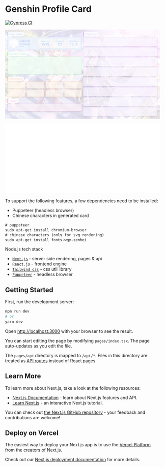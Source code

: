 # Genshin Profile Card

[![Cypress CI](https://github.com/Billyzou0741326/genshin-profile-card/actions/workflows/cypress.yml/badge.svg)](https://github.com/Billyzou0741326/genshin-profile-card/actions/workflows/cypress.yml)

![Generated user profile card full 4k](docs/images/genshin-card-2880_1662-v1.png)

![Generated user profile card](docs/images/genshin-card.svg)


To support the following features, a few dependencies need to be installed:

- Puppeteer (headless browser)
- Chinese characters in generated card

```shell
# puppeteer
sudo apt-get install chromium-browser
# chinese characters (only for svg rendering)
sudo apt-get install fonts-wqy-zenhei
```


Node.js tech stack

- [`Next.js`](https://nextjs.org) - server side rendering, pages & api
- [`React.js`](https://reactjs.org) - frontend engine
- [`Tailwind css`](https://tailwindcss.com) - css util library
- [`Puppeteer`](https://github.com/puppeteer/puppeteer) - headless browser


## Getting Started

First, run the development server:

```bash
npm run dev
# or
yarn dev
```

Open [http://localhost:3000](http://localhost:3000) with your browser to see the result.

You can start editing the page by modifying `pages/index.tsx`. The page auto-updates as you edit the file.

The `pages/api` directory is mapped to `/api/*`. Files in this directory are treated as [API routes](https://nextjs.org/docs/api-routes/introduction) instead of React pages.

## Learn More

To learn more about Next.js, take a look at the following resources:

- [Next.js Documentation](https://nextjs.org/docs) - learn about Next.js features and API.
- [Learn Next.js](https://nextjs.org/learn) - an interactive Next.js tutorial.

You can check out [the Next.js GitHub repository](https://github.com/vercel/next.js/) - your feedback and contributions are welcome!

## Deploy on Vercel

The easiest way to deploy your Next.js app is to use the [Vercel Platform](https://vercel.com/new?utm_medium=default-template&filter=next.js&utm_source=create-next-app&utm_campaign=create-next-app-readme) from the creators of Next.js.

Check out our [Next.js deployment documentation](https://nextjs.org/docs/deployment) for more details.
